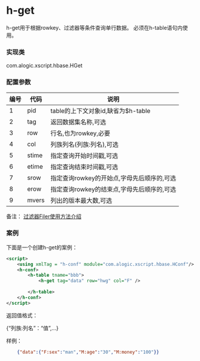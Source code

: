 h-get
========

h-get用于根据rowkey、过滤器等条件查询单行数据。
必须在h-table语句内使用。


### 实现类

com.alogic.xscript.hbase.HGet


### 配置参数

| 编号 | 代码 | 说明 |
| ---- | ---- | ---- |
| 1 | pid | table的上下文对象id,缺省为$h-table | 
| 2 | tag | 返回数据集名称,可选 | 
| 3 | row | 行名,也为rowkey,必要 | 
| 4 | col | 列族列名(列族:列名),可选 | 
| 5 | stime | 指定查询开始时间戳,可选 | 
| 6 | etime | 指定查询结束时间戳,可选 | 
| 7 | srow | 指定查询rowkey的开始点,字母先后顺序的,可选 | 
| 8 | erow | 指定查询rowkey的结束点,字母先后顺序的,可选 | 
| 9 | mvers | 列出的版本最大数,可选 | 


备注：
[过滤器Filer使用方法介绍](filters/Filter.md)


### 案例

下面是一个创建h-get的案例：

```xml
<script>
	<using xmlTag = "h-conf" module="com.alogic.xscript.hbase.HConf"/>
	<h-conf>
		<h-table tname="bbb">
			<h-get tag="data" row="hwg" col="F" />
			
		</h-table>
	</h-conf>
</script>
```

返回值格式：

{“列族:列名”：“值”,...}

样例：
```json
	{"data":{"F:sex":"man","M:age":"30","M:money":"100"}}
```

